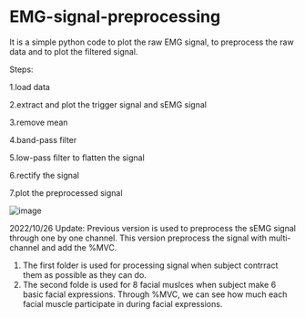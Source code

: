 # EMG-signal-preprocessing
It is a simple python code to plot the raw EMG signal, to preprocess the raw data and to plot the filtered signal.

Steps:

   1.load data
  
   2.extract and plot the trigger signal and sEMG signal
  
   3.remove mean
  
   4.band-pass filter
  
   5.low-pass filter to flatten the signal
  
   6.rectify the signal
  
   7.plot the preprocessed signal
  
   ![image](https://user-images.githubusercontent.com/112923616/189059223-d16f41bc-0566-471f-84c4-93ffcf615e1d.png)

  
2022/10/26 Update:
Previous version is used to preprocess the sEMG signal through one by one channel.
This version preprocess the signal with multi-channel and add the %MVC. 
   1. The first folder is used for processing signal when subject contrract them as possible as they can do. 
   2. The second folde is used for 8 facial muslces when subject make 6 basic facial expressions. Through %MVC, we can see how much each facial muscle participate in during facial expressions.
